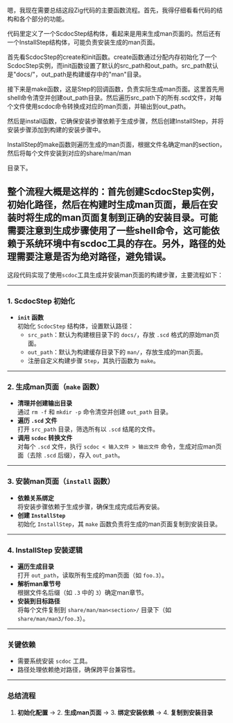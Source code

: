 嗯，我现在需要总结这段Zig代码的主要函数流程。首先，我得仔细看看代码的结构和各个部分的功能。

代码里定义了一个ScdocStep结构体，看起来是用来生成man页面的。然后还有一个InstallStep结构体，可能负责安装生成的man页面。

首先看ScdocStep的create和init函数。create函数通过分配内存初始化了一个ScdocStep实例，而init函数设置了默认的src_path和out_path。src_path默认是"docs/"，out_path是构建缓存中的"man"目录。

接下来是make函数，这是Step的回调函数，负责实际生成man页面。这里首先用shell命令清空并创建out_path目录。然后遍历src_path下的所有.scd文件，对每个文件使用scdoc命令转换成对应的man页面，并输出到out_path。

然后是install函数，它确保安装步骤依赖于生成步骤，然后创建InstallStep，并将安装步骤添加到构建的安装步骤中。

InstallStep的make函数则遍历生成的man页面，根据文件名确定man的section，然后将每个文件安装到对应的share/man/man<section>目录下。

整个流程大概是这样的：首先创建ScdocStep实例，初始化路径，然后在构建时生成man页面，最后在安装时将生成的man页面复制到正确的安装目录。可能需要注意到生成步骤使用了一些shell命令，这可能依赖于系统环境中有scdoc工具的存在。另外，路径的处理需要注意是否为绝对路径，避免错误。
================================================
这段代码实现了使用`scdoc`工具生成并安装man页面的构建步骤，主要流程如下：

---

### **1. ScdocStep 初始化**
- **`init` 函数**  
  初始化 `ScdocStep` 结构体，设置默认路径：
  - `src_path`：默认为构建根目录下的 `docs/`，存放 `.scd` 格式的原始man页面。
  - `out_path`：默认为构建缓存目录下的 `man/`，存放生成的man页面。
  - 注册自定义构建步骤 `Step`，其执行函数为 `make`。

---

### **2. 生成man页面（`make` 函数）**
- **清理并创建输出目录**  
  通过 `rm -f` 和 `mkdir -p` 命令清空并创建 `out_path` 目录。
- **遍历 `.scd` 文件**  
  打开 `src_path` 目录，筛选所有以 `.scd` 结尾的文件。
- **调用 `scdoc` 转换文件**  
  对每个 `.scd` 文件，执行 `scdoc < 输入文件 > 输出文件` 命令，生成对应man页面（去除 `.scd` 后缀），存入 `out_path`。

---

### **3. 安装man页面（`install` 函数）**
- **依赖关系绑定**  
  将安装步骤依赖于生成步骤，确保生成完成后再安装。
- **创建 `InstallStep`**  
  初始化 `InstallStep`，其 `make` 函数负责将生成的man页面复制到安装目录。

---

### **4. InstallStep 安装逻辑**
- **遍历生成目录**  
  打开 `out_path`，读取所有生成的man页面（如 `foo.3`）。
- **解析man章节号**  
  根据文件名后缀（如 `.3` 中的 `3`）确定man章节。
- **安装到目标路径**  
  将每个文件复制到 `share/man/man<section>/` 目录下（如 `share/man/man3/foo.3`）。

---

### **关键依赖**
- 需要系统安装 `scdoc` 工具。
- 路径处理依赖绝对路径，确保跨平台兼容性。

---

### **总结流程**
1. **初始化配置** → 2. **生成man页面** → 3. **绑定安装依赖** → 4. **复制到安装目录**